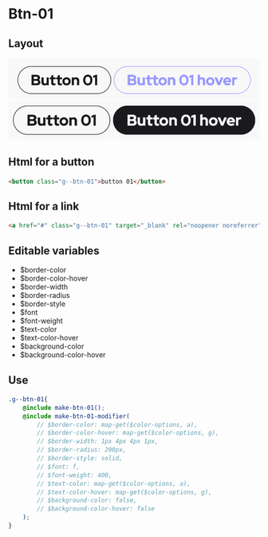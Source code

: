 # Btn-01

## Layout

![alt text][btn-01]
![alt text][btn-01--second]

[btn-01]: /src/img/global-components/btn/g--btn-01.png
[btn-01--second]: /src/img/global-components/btn/g--btn-01--second.png

## Html for a button

```html
<button class="g--btn-01">button 01</button>
```

## Html for a link

```html
<a href="#" class="g--btn-01" target="_blank" rel="noopener noreferrer">button 01</a>
```

## Editable variables

- $border-color
- $border-color-hover
- $border-width
- $border-radius
- $border-style
- $font
- $font-weight
- $text-color
- $text-color-hover
- $background-color
- $background-color-hover

## Use

```scss
.g--btn-01{
    @include make-btn-01();
    @include make-btn-01-modifier(
        // $border-color: map-get($color-options, a),
        // $border-color-hover: map-get($color-options, g),
        // $border-width: 1px 4px 4px 1px,
        // $border-radius: 200px,
        // $border-style: solid,
        // $font: f,
        // $font-weight: 400,
        // $text-color: map-get($color-options, a),
        // $text-color-hover: map-get($color-options, g),
        // $background-color: false,
        // $background-color-hover: false
    );
}
```
